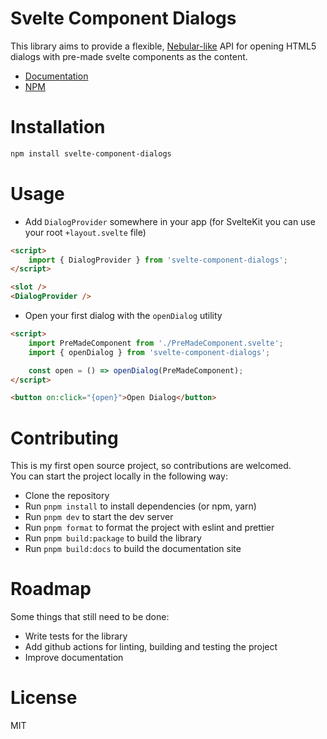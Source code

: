 # Svelte Component Dialogs

This library aims to provide a flexible, [Nebular-like](https://akveo.github.io/nebular/) API for opening HTML5 dialogs with pre-made svelte components as the content.

- [Documentation](https://svelte-component-dialogs.vercel.app/)
- [NPM]()

# Installation

```bash
npm install svelte-component-dialogs
```

# Usage

- Add `DialogProvider` somewhere in your app (for SvelteKit you can use your root `+layout.svelte` file)

```html
<script>
	import { DialogProvider } from 'svelte-component-dialogs';
</script>

<slot />
<DialogProvider />
```

- Open your first dialog with the `openDialog` utility

```html
<script>
	import PreMadeComponent from './PreMadeComponent.svelte';
	import { openDialog } from 'svelte-component-dialogs';

	const open = () => openDialog(PreMadeComponent);
</script>

<button on:click="{open}">Open Dialog</button>
```

# Contributing

This is my first open source project, so contributions are welcomed.  
You can start the project locally in the following way:

- Clone the repository
- Run `pnpm install` to install dependencies (or npm, yarn)
- Run `pnpm dev` to start the dev server
- Run `pnpm format` to format the project with eslint and prettier
- Run `pnpm build:package` to build the library
- Run `pnpm build:docs` to build the documentation site

# Roadmap

Some things that still need to be done:

- Write tests for the library
- Add github actions for linting, building and testing the project
- Improve documentation

# License

MIT
